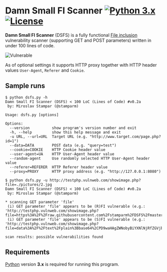 Damn Small FI Scanner [![Python 3.x](https://img.shields.io/badge/python-3.x-yellow.svg)](https://www.python.org/) [![License](https://img.shields.io/badge/license-Public_domain-red.svg)](https://wiki.creativecommons.org/wiki/Public_domain)
=========

**Damn Small FI Scanner** (DSFS) is a fully functional [File inclusion](https://en.wikipedia.org/wiki/File_inclusion_vulnerability) vulnerability scanner (supporting GET and POST parameters) written in under 100 lines of code.

![Vulnerable](https://i.imgur.com/pgYS6cW.png)

As of optional settings it supports HTTP proxy together with HTTP header values `User-Agent`, `Referer` and `Cookie`.

Sample runs
----

```
$ python dsfs.py -h
Damn Small FI Scanner (DSFS) < 100 LoC (Lines of Code) #v0.2a
 by: Miroslav Stampar (@stamparm)

Usage: dsfs.py [options]

Options:
  --version          show program's version number and exit
  -h, --help         show this help message and exit
  -u URL, --url=URL  Target URL (e.g. "http://www.target.com/page.php?id=1")
  --data=DATA        POST data (e.g. "query=test")
  --cookie=COOKIE    HTTP Cookie header value
  --user-agent=UA    HTTP User-Agent header value
  --random-agent     Use randomly selected HTTP User-Agent header value
  --referer=REFERER  HTTP Referer header value
  --proxy=PROXY      HTTP proxy address (e.g. "http://127.0.0.1:8080")
```

```
$ python dsfs.py -u http://testphp.vulnweb.com/showimage.php?file=./pictures/2.jpg
Damn Small FI Scanner (DSFS) < 100 LoC (Lines of Code) #v0.2a
 by: Miroslav Stampar (@stamparm)

* scanning GET parameter 'file'
 (i) GET parameter 'file' appears to be (R)FI vulnerable (e.g.: 'http://testphp.vulnweb.com/showimage.php?file=https%3A%2F%2Fraw.githubusercontent.com%2Fstamparm%2FDSFS%2Fmaster%2Ffiles%2Fconfig.php')
 (i) GET parameter 'file' appears to be (S)FI vulnerable (e.g.: 'http://testphp.vulnweb.com/showimage.php?file=data%3A%2F%2Ftext%2Fplain%3Bbase64%2CPD9waHAgZWNobyBiYXNlNjRfZGVjb2RlKCdUR1ZuWVd3Z1pHbHpZMnhoYVcxbGNqbz0nKTs%2FPg%3D%3D')

scan results: possible vulnerabilities found
```

Requirements
----
[Python](http://www.python.org/download/) version **3.x** is required for running this program.
